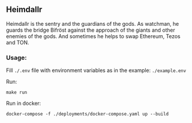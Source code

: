 ## Heimdallr

Heimdallr is the sentry and the guardians of the gods. As watchman, he guards the bridge Bifröst against the approach of the giants and other enemies of the gods.
And sometimes he helps to swap Ethereum, Tezos and TON.

### Usage:

Fill `./.env` file with environment variables as in the example: `./example.env` 

Run:
```shell
make run
```

Run in docker:
```shell
docker-compose -f ./deployments/docker-compose.yaml up --build 
```